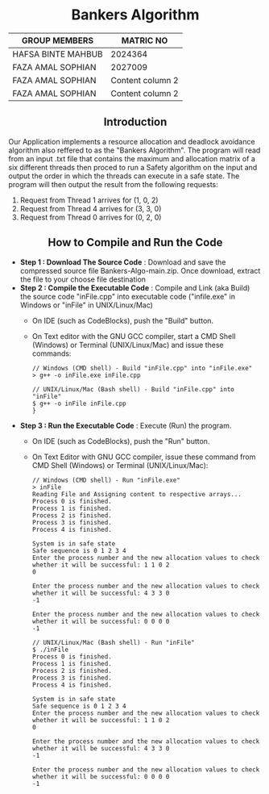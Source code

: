 <h1 align="center">Bankers Algorithm</h1>
  
   GROUP MEMBERS | MATRIC NO
------------ | -------------
HAFSA BINTE MAHBUB | 2024364
FAZA AMAL SOPHIAN | 2027009
FAZA AMAL SOPHIAN | Content column 2
FAZA AMAL SOPHIAN | Content column 2

<h2 align="center">Introduction</h2>
Our Application implements a resource allocation and deadlock avoidance algorithm also reffered to as the "Bankers Algorithm". The program will read from an input .txt file that contains the maximum and allocation matrix of a six different threads then proced to run a Safety algorithm on the input and output the order in which the threads can execute in a safe state. The program will then output the result from the following requests: 

1. Request from Thread 1 arrives for (1, 0, 2)
2. Request from Thread 4 arrives for (3, 3, 0)
3. Request from Thread 0 arrives for (0, 2, 0)

<h2 align="center">How to Compile and Run the Code</h2>

* **Step 1 : Download The Source Code** : Download and save the compressed source file Bankers-Algo-main.zip. Once download, extract the file to your choose file destination 
* **Step 2 : Compile the Executable Code** : Compile and Link (aka Build) the source code "inFile.cpp" into executable code ("infile.exe" in Windows or "inFile" in UNIX/Linux/Mac)
  - On IDE (such as CodeBlocks), push the "Build" button.
  - On Text editor with the GNU GCC compiler, start a CMD Shell (Windows) or Terminal (UNIX/Linux/Mac) and issue these commands: 
  
    ```
    // Windows (CMD shell) - Build "inFile.cpp" into "inFile.exe"
    > g++ -o inFile.exe inFile.cpp
 
    // UNIX/Linux/Mac (Bash shell) - Build "inFile.cpp" into "inFile"
    $ g++ -o inFile inFile.cpp
    }
    ```
* **Step 3 : Run the Executable Code** : Execute (Run) the program.
  - On IDE (such as CodeBlocks), push the "Run" button.
  - On Text Editor with GNU GCC compiler, issue these command from CMD Shell (Windows) or Terminal (UNIX/Linux/Mac):
  
    ```
    // Windows (CMD shell) - Run "inFile.exe" 
    > inFile
    Reading File and Assigning content to respective arrays...
    Process 0 is finished.
    Process 1 is finished.
    Process 2 is finished.
    Process 3 is finished.
    Process 4 is finished.
    
    System is in safe state
    Safe sequence is 0 1 2 3 4 
    Enter the process number and the new allocation values to check whether it will be successful: 1 1 0 2
    0
    
    Enter the process number and the new allocation values to check whether it will be successful: 4 3 3 0
    -1
    
    Enter the process number and the new allocation values to check whether it will be successful: 0 0 0 0 
    -1
 
    // UNIX/Linux/Mac (Bash shell) - Run "inFile" 
    $ ./inFile
    Process 0 is finished.
    Process 1 is finished.
    Process 2 is finished.
    Process 3 is finished.
    Process 4 is finished.
    
    System is in safe state
    Safe sequence is 0 1 2 3 4 
    Enter the process number and the new allocation values to check whether it will be successful: 1 1 0 2
    0
    
    Enter the process number and the new allocation values to check whether it will be successful: 4 3 3 0
    -1
    
    Enter the process number and the new allocation values to check whether it will be successful: 0 0 0 0 
    -1
    ```
